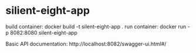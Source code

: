 # silient-eight-app
build container: docker build -t silent-eight-app .
run container: docker run -p 8082:8080 silent-eight-app

Basic API documentation: http://localhost:8082/swagger-ui.html#/
